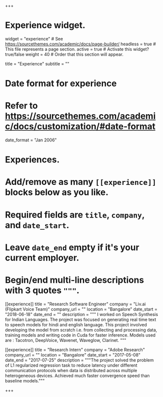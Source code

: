+++
# Experience widget.
widget = "experience"  # See https://sourcethemes.com/academic/docs/page-builder/
headless = true  # This file represents a page section.
active = true  # Activate this widget? true/false
weight = 40  # Order that this section will appear.

title = "Experience"
subtitle = ""

# Date format for experience
#   Refer to https://sourcethemes.com/academic/docs/customization/#date-format
date_format = "Jan 2006"

# Experiences.
#   Add/remove as many `[[experience]]` blocks below as you like.
#   Required fields are `title`, `company`, and `date_start`.
#   Leave `date_end` empty if it's your current employer.
#   Begin/end multi-line descriptions with 3 quotes `"""`.
[[experience]]
  title = "Research Software Engineer"
  company = "Liv.ai (Flipkart Voice Team)"
  company_url = ""
  location = "Bangalore"
  date_start = "2018-06-18"
  date_end = ""
  description = """ I worked on Speech Synthesis for Indian Languages. The project was focused on generating real time text to speech models for hindi and english language. This project involved developing the model from scratch i.e. from  collecting and processing data, training models and writing code in Cuda for faster inference.
  Models used are : Tacotron, DeepVoice, Wavenet, Waveglow, Clarinet. """

[[experience]]
  title = "Research Intern"
  company = "Adobe Research"
  company_url = ""
  location = "Bangalore"
  date_start = "2017-05-08"
  date_end = "2017-07-25"
  description = """The project solved the problem of L1 regularized regression task to reduce latency under different communication protocols when data is distributed across multiple heterogeneous devices. Achieved much faster convergence speed than baseline models."""

+++
